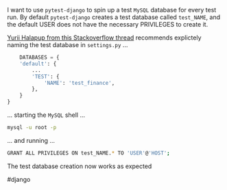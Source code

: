 I want to use `pytest-django` to spin up a test `MySQL` database for every test run.  By default `pytest-django` creates a test database called `test_NAME`, and the default USER does not have the necessary PRIVILEGES to create it.  

[Yurii Halapup from this Stackoverflow thread](https://stackoverflow.com/questions/14186055/django-test-app-error-got-an-error-creating-the-test-database-permission-deni) recommends explictely naming the test database in `settings.py` ...

```python
    DATABASES = {
    'default': {
        ...
        'TEST': {
            'NAME': 'test_finance',
        },
    }
}
```

... starting the `MySQL` shell ...

```bash
mysql -u root -p
```

... and running ...

```bash
GRANT ALL PRIVILEGES ON test_NAME.* TO 'USER'@'HOST';
```

The test database creation now works as expected

#django